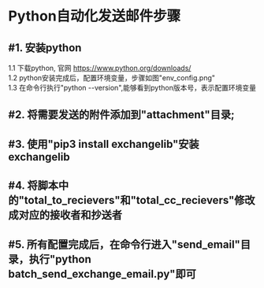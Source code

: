 # Python自动化发送邮件步骤


#1. 安装python
------

1.1 下载python, 官网 https://www.python.org/downloads/  
1.2 python安装完成后，配置环境变量，步骤如图"env_config.png"  
1.3 在命令行执行"python --version",能够看到python版本号，表示配置环境变量  

#2. 将需要发送的附件添加到"attachment"目录;
------  

#3. 使用"pip3 install exchangelib"安装exchangelib
------  

#4. 将脚本中的"total_to_recievers"和"total_cc_recievers"修改成对应的接收者和抄送者
------  

#5. 所有配置完成后，在命令行进入"send_email"目录，执行"python batch_send_exchange_email.py"即可
------  